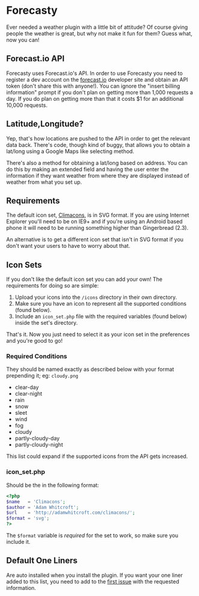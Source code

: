 # Forecasty

Ever needed a weather plugin with a little bit of attitude? Of course giving people the weather is great, but why not make it fun for them? Guess what, now you can!

## Forecast.io API

Forecasty uses Forecast.io's API. In order to use Forecasty you need to register a dev account on the [forecast.io](https://developer.forecast.io/register) developer site and obtain an API token (don't share this with anyone!). You can ignore the "insert billing information" prompt if you don't plan on getting more than 1,000 requests a day. If you do plan on getting more than that it costs $1 for an additional 10,000 requests.

## Latitude,Longitude?

Yep, that's how locations are pushed to the API in order to get the relevant data back. There's code, though kind of buggy, that allows you to obtain a lat/long using a Google Maps like selecting method.

There's also a method for obtaining a lat/long based on address. You can do this by making an extended field and having the user enter the information if they want weather from where they are displayed instead of weather from what you set up.

## Requirements

The default icon set, [Climacons](http://adamwhitcroft.com/climacons/), is in SVG format. If you are using Internet Explorer you'll need to be on IE9+ and if you're using an Android based phone it will need to be running something higher than Gingerbread (2.3).

An alternative is to get a different icon set that isn't in SVG format if you don't want your users to have to worry about that.

## Icon Sets

If you don't like the default icon set you can add your own! The requirements for doing so are simple:

1. Upload your icons into the `/icons` directory in their own directory.
2. Make sure you have an icon to represent all the supported conditions (found below).
3. Include an `icon_set.php` file with the required variables (found below) inside the set's directory.

That's it. Now you just need to select it as your icon set in the preferences and you're good to go!

### Required Conditions

They should be named exactly as described below with your format prepending it; eg: `cloudy.png`

* clear-day
* clear-night
* rain
* snow
* sleet
* wind
* fog
* cloudy
* partly-cloudy-day
* partly-cloudy-night

This list could expand if the supported icons from the API gets increased.

### icon_set.php

Should be the in the following format:

```php
<?php
$name	= 'Climacons';
$author	= 'Adam Whitcroft';
$url	= 'http://adamwhitcroft.com/climacons/';
$format	= 'svg';
?>
```

The `$format` variable is *required* for the set to work, so make sure you include it.

## Default One Liners

Are auto installed when you install the plugin. If you want your one liner added to this list, you need to add to the [first issue](https://github.com/septor/forecasty/issues/1) with the requested information.
